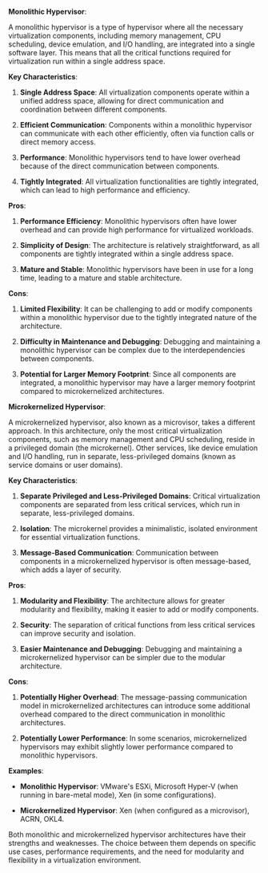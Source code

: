 **Monolithic Hypervisor**:

A monolithic hypervisor is a type of hypervisor where all the necessary virtualization components, including memory management, CPU scheduling, device emulation, and I/O handling, are integrated into a single software layer. This means that all the critical functions required for virtualization run within a single address space.

**Key Characteristics**:

1. **Single Address Space**: All virtualization components operate within a unified address space, allowing for direct communication and coordination between different components.

2. **Efficient Communication**: Components within a monolithic hypervisor can communicate with each other efficiently, often via function calls or direct memory access.

3. **Performance**: Monolithic hypervisors tend to have lower overhead because of the direct communication between components.

4. **Tightly Integrated**: All virtualization functionalities are tightly integrated, which can lead to high performance and efficiency.

**Pros**:

1. **Performance Efficiency**: Monolithic hypervisors often have lower overhead and can provide high performance for virtualized workloads.

2. **Simplicity of Design**: The architecture is relatively straightforward, as all components are tightly integrated within a single address space.

3. **Mature and Stable**: Monolithic hypervisors have been in use for a long time, leading to a mature and stable architecture.

**Cons**:

1. **Limited Flexibility**: It can be challenging to add or modify components within a monolithic hypervisor due to the tightly integrated nature of the architecture.

2. **Difficulty in Maintenance and Debugging**: Debugging and maintaining a monolithic hypervisor can be complex due to the interdependencies between components.

3. **Potential for Larger Memory Footprint**: Since all components are integrated, a monolithic hypervisor may have a larger memory footprint compared to microkernelized architectures.

**Microkernelized Hypervisor**:

A microkernelized hypervisor, also known as a microvisor, takes a different approach. In this architecture, only the most critical virtualization components, such as memory management and CPU scheduling, reside in a privileged domain (the microkernel). Other services, like device emulation and I/O handling, run in separate, less-privileged domains (known as service domains or user domains).

**Key Characteristics**:

1. **Separate Privileged and Less-Privileged Domains**: Critical virtualization components are separated from less critical services, which run in separate, less-privileged domains.

2. **Isolation**: The microkernel provides a minimalistic, isolated environment for essential virtualization functions.

3. **Message-Based Communication**: Communication between components in a microkernelized hypervisor is often message-based, which adds a layer of security.

**Pros**:

1. **Modularity and Flexibility**: The architecture allows for greater modularity and flexibility, making it easier to add or modify components.

2. **Security**: The separation of critical functions from less critical services can improve security and isolation.

3. **Easier Maintenance and Debugging**: Debugging and maintaining a microkernelized hypervisor can be simpler due to the modular architecture.

**Cons**:

1. **Potentially Higher Overhead**: The message-passing communication model in microkernelized architectures can introduce some additional overhead compared to the direct communication in monolithic architectures.

2. **Potentially Lower Performance**: In some scenarios, microkernelized hypervisors may exhibit slightly lower performance compared to monolithic hypervisors.

**Examples**:

- **Monolithic Hypervisor**: VMware's ESXi, Microsoft Hyper-V (when running in bare-metal mode), Xen (in some configurations).
  
- **Microkernelized Hypervisor**: Xen (when configured as a microvisor), ACRN, OKL4.

Both monolithic and microkernelized hypervisor architectures have their strengths and weaknesses. The choice between them depends on specific use cases, performance requirements, and the need for modularity and flexibility in a virtualization environment.
